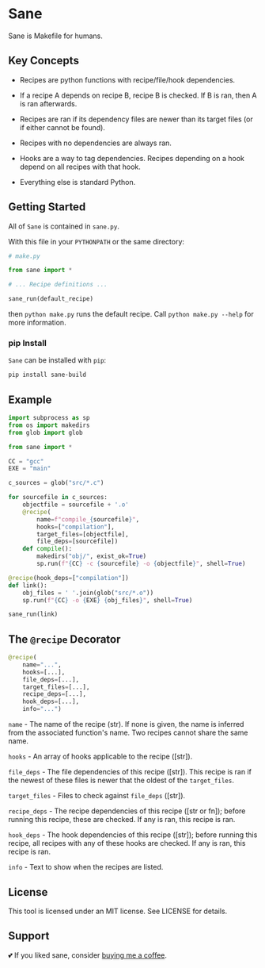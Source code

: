 # Sane

Sane is Makefile for humans.

## Key Concepts

- Recipes are python functions with recipe/file/hook dependencies.

- If a recipe A depends on recipe B, recipe B is checked. If B is ran, then A
is ran afterwards.

- Recipes are ran if its dependency files are newer than its target files (or if
either cannot be found).

- Recipes with no dependencies are always ran.

- Hooks are a way to tag dependencies. Recipes depending on a hook depend on all
recipes with that hook.

- Everything else is standard Python.

## Getting Started

All of `Sane` is contained in `sane.py`.

With this file in your `PYTHONPATH` or the same directory:

```python
# make.py

from sane import *

# ... Recipe definitions ...

sane_run(default_recipe)
```

then `python make.py` runs the default recipe. Call `python make.py --help` for
more information.

### pip Install

`Sane` can be installed with `pip`:

```bash
pip install sane-build
```

## Example

```python
import subprocess as sp
from os import makedirs
from glob import glob

from sane import *

CC = "gcc"
EXE = "main"

c_sources = glob("src/*.c")

for sourcefile in c_sources:
    objectfile = sourcefile + '.o'
    @recipe(
        name=f"compile_{sourcefile}",
        hooks=["compilation"],
        target_files=[objectfile],
        file_deps=[sourcefile])
    def compile():
        makedirs("obj/", exist_ok=True)
        sp.run(f"{CC} -c {sourcefile} -o {objectfile}", shell=True)

@recipe(hook_deps=["compilation"])
def link():
    obj_files = ' '.join(glob("src/*.o"))
    sp.run(f"{CC} -o {EXE} {obj_files}", shell=True)

sane_run(link)

```

## The `@recipe` Decorator

```python
@recipe(
    name="...",
    hooks=[...],
    file_deps=[...],
    target_files=[...],
    recipe_deps=[...],
    hook_deps=[...],
    info="...")
```

`name` - The name of the recipe (str). If none is given, the name is inferred
from the associated function's name. Two recipes cannot share the same name.

`hooks` - An array of hooks applicable to the recipe ([str]).

`file_deps` - The file dependencies of this recipe ([str]). This recipe is ran
if the newest of these files is newer that the oldest of the `target_files`.

`target_files` - Files to check against `file_deps` ([str]).

`recipe_deps` - The recipe dependencies of this recipe ([str or fn]); before
running this recipe, these are checked. If any is ran, this recipe is ran.

`hook_deps` - The hook dependencies of this recipe ([str]); before running this
recipe, all recipes with any of these hooks are checked. If any is ran, this
recipe is ran.

`info` - Text to show when the recipes are listed.

## License

This tool is licensed under an MIT license.
See LICENSE for details.

## Support

💕 If you liked sane, consider [buying me a coffee](https://www.paypal.me/miguelmurca/2.50).
